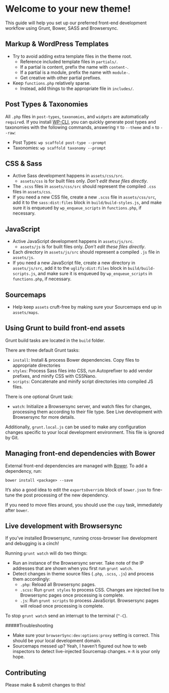# Welcome to your new theme!
This guide will help you set up our preferred front-end development workflow using Grunt, Bower, SASS and Browsersync.

## Markup & WordPress Templates
* Try to avoid adding extra template files in the theme root.
  * Reference included template files in `partials/`.
  * If a partial is content, prefix the name with `content-`.
  * If a partial is a module, prefix the name with `module-`.
  * Get creative with other partial prefixes.
* Keep `functions.php` relatively sparse.
  * Instead, add things to the appropriate file in `includes/`.

## Post Types & Taxonomies
All `.php` files in `post-types`, `taxonomies`, and `widgets` are automatically `require`d. If you install [WP-CLI](http://wp-cli.org/), you can quickly generate post types and taxonomies with the following commands, answering `Y` to `--theme` and `n` to `--raw`:

* Post Types: `wp scaffold post-type --prompt`
* Taxonomies: `wp scaffold taxonomy --prompt`

## CSS & Sass
* Active Sass development happens in `assets/css/src`.
  * `assets/css` is for built files only. _Don’t edit these files directly_.
* The `.scss` files in `assets/css/src` should represent the compiled `.css` files in `assets/css`.
* If you need a new CSS file, create a new `.scss` file in `assets/css/src`, add it to the `sass:dist:files` block in `build/build-styles.js`, and make sure it is enqueued by `wp_enqueue_scripts` in `functions.php`, if necessary.

## JavaScript
* Active JavaScript development happens in `assets/js/src`.
  * `assets/js` is for built files only. _Don’t edit these files directly_.
* Each directory in `assets/js/src` should represent a compiled `.js` file in `assets/js`.
* If you need a new JavaScript file, create a new directory in `assets/js/src`, add it to the `uglify:dist:files` block in `build/build-scripts.js`, and make sure it is enqueued by `wp_enqueue_scripts` in `functions.php`, if necessary.

## Sourcemaps
* Help keep `assets` cruft-free by making sure your Sourcemaps end up in `assets/maps`.

## Using Grunt to build front-end assets
Grunt build tasks are located in the `build` folder.

There are three default Grunt tasks:

* `install`: Install & process Bower dependencies. Copy files to appropriate directories
* `styles`: Process Sass files into CSS, run Autoprefixer to add vendor prefixes, and minify CSS with CSSNano.
* `scripts`: Concatenate and minify script directories into compiled JS files.

There is one optional Grunt task:

* `watch`: Initialize a Browsersync server, and watch files for changes, processing them according to their file type. See Live development with Browsersync for more details.

Additionally, `grunt.local.js` can be used to make any configuration changes specific to your local development environment. This file is ignored by Git.

## Managing front-end dependencies with Bower
External front-end dependencies are managed with [Bower](http://bower.io/). To add a dependency, run:

`bower install <package> --save`

It’s also a good idea to edit the `exportsOverride` block of `bower.json` to fine-tune the post processing of the new dependency.

If you need to move files around, you should use the `copy` task, immediately after `bower`.

## Live development with Browsersync
If you’ve installed Browsersync, running cross-browser live development and debugging is a cinch!

Running `grunt watch` will do two things:

* Run an instance of the Browsersync server. Take note of the IP addresses that are shown when you first run `grunt watch`.
* Detect changes in theme source files (`.php`, `.scss`, `.js`) and process them accordingly:
  * `.php`: Reload all Browsersync pages.
  * `.scss`: Run `grunt styles` to process CSS. Changes are injected live to Browsersync pages once processing is complete.
  * `.js`: Run `grunt scripts` to process JavaScript. Browsersync pages will reload once processing is complete.

To stop `grunt watch` send an interrupt to the terminal (`^-C`).

#####Troubleshooting
* Make sure your `browserSync:dev:options:proxy` setting is correct. This should be your local development domain.
* Sourcemaps messed up? Yeah, I haven’t figured out how to web inspectors to detect live-injected Sourcemap changes. `⌘-R` is your only hope.

## Contributing
Please make & submit changes to this!